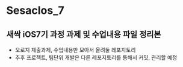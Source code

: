 # SesacIos_7

## 새싹 iOS7기 과정 과제 및 수업내용 파일 정리본
- 오로지 제출과제, 수업내용만 모아서 올려둘 레포지토리
- 추후 프로젝트, 팀단위 개발은 다른 레포지토리를 통해서 커밋, 관리할 예정


